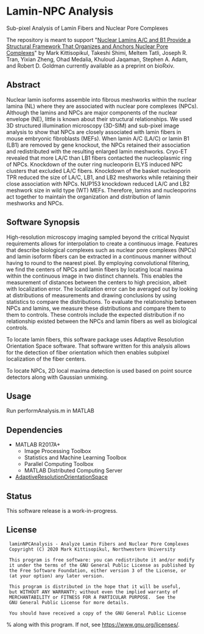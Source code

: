 # Lamin-NPC Analysis
Sub-pixel Analysis of Lamin Fibers and Nuclear Pore Complexes

The repository is meant to support "[Nuclear Lamins A/C and B1 Provide a Structural Framework That Organizes and Anchors Nuclear Pore Complexes](https://doi.org/10.1101/2020.04.03.022798)" by Mark Kittisopikul, Takeshi Shimi, Meltem Tatli, Joseph R. Tran, Yixian Zheng, Ohad Medalia, Khuloud Jaqaman, Stephen A. Adam, and Robert D. Goldman currently available as a preprint on bioRxiv.

## Abstract

Nuclear lamin isoforms assemble into fibrous meshworks within the nuclear lamina (NL) where they are   associated with nuclear pore complexes (NPCs). Although the lamins and NPCs are major components of the nuclear envelope (NE), little is known about their structural relationships. We used 3D structured illumination microscopy (3D-SIM) and sub-pixel image analysis to show that NPCs are closely associated with lamin fibers in mouse embryonic fibroblasts (MEFs). When lamin A/C (LA/C) or lamin B1 (LB1) are removed by gene knockout, the NPCs retained their association and redistributed with the resulting enlarged lamin meshworks. Cryo-ET revealed that more LA/C than LB1 fibers contacted the nucleoplasmic ring of NPCs. Knockdown of the outer ring nucleoporin ELYS induced NPC clusters that excluded LA/C fibers.  Knockdown of the basket nucleoporin TPR reduced the size of LA/C, LB1, and LB2 meshworks while retaining their close association with NPCs. NUP153 knockdown reduced LA/C and LB2 meshwork size in wild type (WT) MEFs. Therefore, lamins and nucleoporins act together to maintain the organization and distribution of lamin meshworks and NPCs.

## Software Synopsis

High-resolution microscopy imaging sampled beyond the critical Nyquist requirements allows for interpolation to create a continuous image. Features that describe biological complexes such as nuclear pore complexes (NPCs) and lamin isoform fibers can be extracted in a continuous manner without having to round to the nearest pixel. By employing convolutional filtering, we find the centers of NPCs and lamin fibers by locating local maxima within the continuous image in two distinct channels. This enables the measurement of distances between the centers to high precision, albeit with localization error. The localization error can be averaged out by looking at distributions of measurements and drawing conclusions by using statistics to compare the distributions. To evaluate the relationship between NPCs and lamins, we measure these distributions and compare them to them to controls. These controls include the expected distribution if no relationship existed between the NPCs and lamin fibers as well as biological controls.

To locate lamin fibers, this software package uses Adaptive Resolution Orientation Space software. That software written for this analysis allows for the detection of fiber orientation which then enables subpixel localization of the fiber centers.

To locate NPCs, 2D local maxima detection is used based on point source detectors along with Gaussian unmixing.

## Usage

Run performAnalysis.m in MATLAB

## Dependencies

* MATLAB R2017A+
    * Image Processing Toolbox
    * Statistics and Machine Learning Toolbox
    * Parallel Computing Toolbox
    * MATLAB Distributed Computing Server
* [AdaptiveResolutionOrientationSpace](https://github.com/mkitti/AdaptiveResolutionOrientationSpace)

## Status

This software release is a work-in-progress.

## License

     laminNPCAnalysis - Analyze Lamin Fibers and Nuclear Pore Complexes
     Copyright (C) 2020 Mark Kittisopikul, Northwestern University
 
     This program is free software: you can redistribute it and/or modify
     it under the terms of the GNU General Public License as published by
     the Free Software Foundation, either version 3 of the License, or
     (at your option) any later version.
 
     This program is distributed in the hope that it will be useful,
     but WITHOUT ANY WARRANTY; without even the implied warranty of
     MERCHANTABILITY or FITNESS FOR A PARTICULAR PURPOSE.  See the
     GNU General Public License for more details.
 
     You should have received a copy of the GNU General Public License
%     along with this program.  If not, see <https://www.gnu.org/licenses/>.

